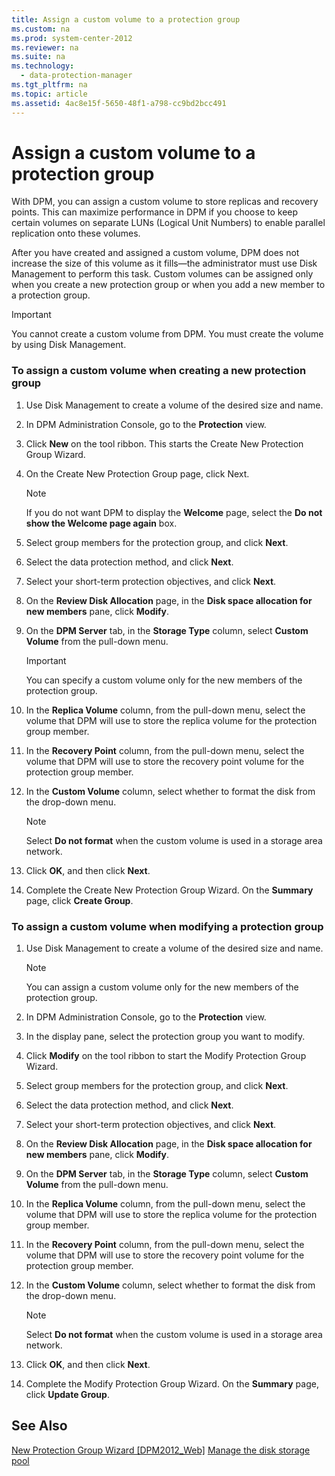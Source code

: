 ```yaml
---
title: Assign a custom volume to a protection group
ms.custom: na
ms.prod: system-center-2012
ms.reviewer: na
ms.suite: na
ms.technology: 
  - data-protection-manager
ms.tgt_pltfrm: na
ms.topic: article
ms.assetid: 4ac8e15f-5650-48f1-a798-cc9bd2bcc491
---
```

# Assign a custom volume to a protection group
With DPM, you can assign a custom volume to store replicas and recovery points. This can maximize performance in DPM if you choose to keep certain volumes on separate LUNs \(Logical Unit Numbers\) to enable parallel replication onto these volumes.

After you have created and assigned a custom volume, DPM does not increase the size of this volume as it fills—the administrator must use Disk Management to perform this task. Custom volumes can be assigned only when you create a new protection group or when you add a new member to a protection group.

> [!IMPORTANT]
> You cannot create a custom volume from DPM. You must create the volume by using Disk Management.

### To assign a custom volume when creating a new protection group

1.  Use Disk Management to create a volume of the desired size and name.

2.  In DPM Administration Console, go to the **Protection** view.

3.  Click **New** on the tool ribbon. This starts the Create New Protection Group Wizard.

4.  On the Create New Protection Group page, click Next.

    > [!NOTE]
    > If you do not want DPM to display the **Welcome** page, select the **Do not show the Welcome page again** box.

5.  Select group members for the protection group, and click **Next**.

6.  Select the data protection method, and click **Next**.

7.  Select your short\-term protection objectives, and click **Next**.

8.  On the **Review Disk Allocation** page, in the **Disk space allocation for new members** pane, click **Modify**.

9. On the **DPM Server** tab, in the **Storage Type** column, select **Custom Volume** from the pull\-down menu.

    > [!IMPORTANT]
    > You can specify a custom volume only for the new members of the protection group.

10. In the **Replica Volume** column, from the pull\-down menu, select the volume that DPM will use to store the replica volume for the protection group member.

11. In the **Recovery Point** column, from the pull\-down menu, select the volume that DPM will use to store the recovery point volume for the protection group member.

12. In the **Custom Volume** column, select whether to format the disk from the drop\-down menu.

    > [!NOTE]
    > Select **Do not format** when the custom volume is used in a storage area network.

13. Click **OK**, and then click **Next**.

14. Complete the Create New Protection Group Wizard. On the **Summary** page, click **Create Group**.

### To assign a custom volume when modifying a protection group

1.  Use Disk Management to create a volume of the desired size and name.

    > [!NOTE]
    > You can assign a custom volume only for the new members of the protection group.

2.  In DPM Administration Console, go to the **Protection** view.

3.  In the display pane, select the protection group you want to modify.

4.  Click **Modify** on the tool ribbon to start the Modify Protection Group Wizard.

5.  Select group members for the protection group, and click **Next**.

6.  Select the data protection method, and click **Next**.

7.  Select your short\-term protection objectives, and click **Next**.

8.  On the **Review Disk Allocation** page, in the **Disk space allocation for new members** pane, click **Modify**.

9. On the **DPM Server** tab, in the **Storage Type** column, select **Custom Volume** from the pull\-down menu.

10. In the **Replica Volume** column, from the pull\-down menu, select the volume that DPM will use to store the replica volume for the protection group member.

11. In the **Recovery Point** column, from the pull\-down menu, select the volume that DPM will use to store the recovery point volume for the protection group member.

12. In the **Custom Volume** column, select whether to format the disk from the drop\-down menu.

    > [!NOTE]
    > Select **Do not format** when the custom volume is used in a storage area network.

13. Click **OK**, and then click **Next**.

14. Complete the Modify Protection Group Wizard. On the **Summary** page, click **Update Group**.

## See Also
[New Protection Group Wizard \[DPM2012\_Web\]](assetId:///1b3b1b30-7b8d-44ca-8137-d94176290480)
[Manage the disk storage pool](Manage-the-disk-storage-pool.md)


